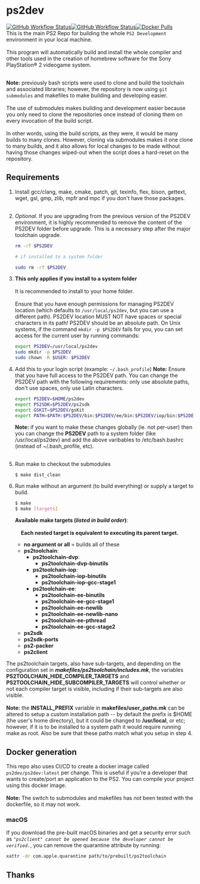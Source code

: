 # ps2dev

[![GitHub Workflow Status](https://img.shields.io/github/actions/workflow/status/ps2dev/ps2dev/compilation.yml?branch=master&label=CI&logo=github&style=for-the-badge)](https://github.com/ps2dev/ps2dev/actions?query=workflow%3ACI)[![GitHub Workflow Status](https://img.shields.io/github/actions/workflow/status/ps2dev/ps2dev/docker.yml?branch=master&label=CI&logo=github&style=for-the-badge)](https://github.com/ps2dev/ps2dev/actions?query=workflow%3ACI-Docker)[![Docker Pulls](https://img.shields.io/docker/pulls/ps2dev/ps2dev?style=for-the-badge)](https://hub.docker.com/r/ps2dev/ps2dev/tags)
&nbsp;  
This is the main PS2 Repo for building the whole `PS2 Development` environment in your local machine.  
&nbsp;  
This program will automatically build and install the whole compiler and other tools used in the creation of homebrew software for the Sony PlayStation® 2 videogame system.  

&nbsp;  
**Note:** previously bash scripts were used to clone and build the toolchain and associated libraries; however, the repository is now using `git submodules` and makefiles to make building and developing easier.  
&nbsp;  
The use of submodules makes building and development easier because you only need to clone the repositories once instead of cloning them on every invocation of the build script.  
&nbsp;  
In other words, using the build scripts, as they were, it would be many builds to many clones. However, cloning via submodules makes it one clone to many builds, and it also allows for local changes to be made without having those changes wiped-out when the script does a hard-reset on the repository.

## Requirements

1.  Install gcc/clang, make, cmake, patch, git, texinfo, flex, bison, gettext, wget, gsl, gmp, zlib, mpfr and mpc if you don't have those packages.  
&nbsp;
1.  _Optional._ If you are upgrading from the previous version of the PS2DEV environment, it is highly recommended to remove the content of the PS2DEV folder before upgrade. This is a necessary step after the major toolchain upgrade.
    ```bash
    rm -rf $PS2DEV
    
    # if installed to a system folder
    
    sudo rm -rf $PS2DEV
    ```
1.  **This only applies if you install to a system folder**  
&nbsp;  
It is recommended to install to your home folder.  
&nbsp;  
Ensure that you have enough permissions for managing PS2DEV location (which defaults to `/usr/local/ps2dev`, but you can use a different path). PS2DEV location MUST NOT have spaces or special characters in its path! PS2DEV should be an absolute path. On Unix systems, if the command `mkdir -p $PS2DEV` fails for you, you can set access for the current user by running commands:
    ```bash
    export PS2DEV=/usr/local/ps2dev
    sudo mkdir -p $PS2DEV
    sudo chown -R $USER: $PS2DEV
    ```
1.  Add this to your login script (example: `~/.bash_profile`)
    **Note:** Ensure that you have full access to the PS2DEV path. You can change the PS2DEV path with the following requirements: only use absolute paths, don't use spaces, only use Latin characters.  
    ```bash
    export PS2DEV=$HOME/ps2dev
    export PS2SDK=$PS2DEV/ps2sdk
    export GSKIT=$PS2DEV/gsKit
    export PATH=$PATH:$PS2DEV/bin:$PS2DEV/ee/bin:$PS2DEV/iop/bin:$PS2DEV/dvp/bin:$PS2SDK/bin
    ```  
    **Note:** if you want to make these changes globally (ie. not per-user) then you can change the **PS2DEV** path to a system folder (like /usr/local/ps2dev) and add the above varibables to /etc/bash.bashrc (instead of ~/.bash_profile, etc).  
    &nbsp;
    
1.  Run make to checkout the submodules
    ```bash
    $ make dist_clean
    ```

1.  Run make without an argument (to build everything) or supply a target to build.
    ```bash
    $ make
    $ make [targets]
    ```
    
    **Available make targets (*listed in build order*)**:  
    &nbsp;  
    &nbsp;&nbsp;&nbsp;&nbsp;**Each nested target is equivalent to executing its parent target.**
    &nbsp;  
    + **no argument or all** = builds all of these
    + **ps2toolchain**:
        + **ps2toolchain-dvp**:
            + **ps2toolchain-dvp-binutils**
        + **ps2toolchain-iop**:
            + **ps2toolchain-iop-binutils**
            + **ps2toolchain-iop-gcc-stage1**
        + **ps2toolchain-ee**:  
            + **ps2toolchain-ee-binutils**
            + **ps2toolchain-ee-gcc-stage1**
            + **ps2toolchain-ee-newlib**
            + **ps2toolchain-ee-newlib-nano**
            + **ps2toolchain-ee-pthread**
            + **ps2toolchain-ee-gcc-stage2**
    + **ps2sdk**
    + **ps2sdk-ports**
    + **ps2-packer**
    + **ps2client**  

The ps2toolchain targets, also have sub-targets, and depending on the configuration set in ***makefiles/ps2toolchain/includes.mk***, the variables **PS2TOOLCHAIN_HIDE_COMPILER_TARGETS** and **PS2TOOLCHAIN_HIDE_SUBCOMPILER_TARGETS** will control whether or not each compiler target is visible, including if their sub-targets are also visible.  
&nbsp;  
**Note:** the **INSTALL_PREFIX** variable in **makefiles/user_paths.mk** can be altered to setup a custom installation path -- by default the prefix is $HOME (the user's home directory), but it could be changed to **/usr/local**, or etc; however, if it is to be installed to a system path it would require running make as root. Also be sure that these paths match what you setup in step 4.

## Docker generation

This repo also uses CI/CD to create a docker image called `ps2dev/ps2dev:latest` per change. This is useful if you're a developer that wants to create/port an application to the PS2. You can compile your project using this docker image.  
&nbsp;  
**Note:** The switch to submodules and makefiles has not been tested with the
dockerfile, so it may not work.

### macOS

If you download the pre-built macOS binaries and get a security error such as _`"ps2client" cannot be opened because the developer cannot be verified.`_, you can remove the quarantine attribute by running:
```bash
xattr -dr com.apple.quarantine path/to/prebuilt/ps2toolchain
```

## Thanks
